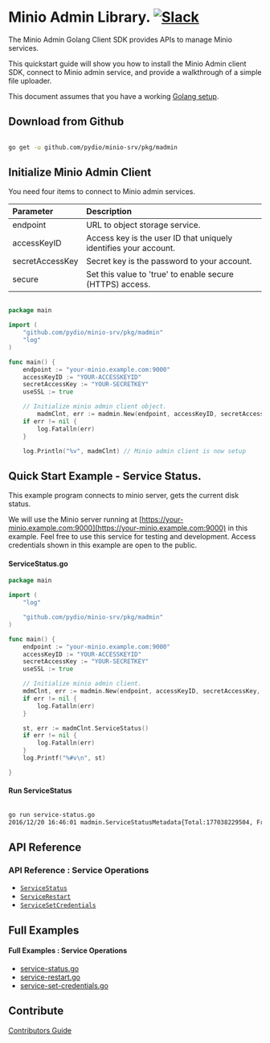 # Minio Admin Library. [![Slack](https://slack.minio.io/slack?type=svg)](https://slack.minio.io)
The Minio Admin Golang Client SDK provides APIs to manage Minio services.

This quickstart guide will show you how to install the Minio Admin client SDK, connect to Minio admin service, and provide a walkthrough of a simple file uploader. 

This document assumes that you have a working [Golang setup](https://docs.minio.io/docs/how-to-install-golang).

## Download from Github

```sh

go get -u github.com/pydio/minio-srv/pkg/madmin

```

## Initialize Minio Admin Client

You need four items to connect to Minio admin services.


| Parameter  | Description|
| :---         |     :---     |
| endpoint   | URL to object storage service.   |
| accessKeyID | Access key is the user ID that uniquely identifies your account. |
| secretAccessKey | Secret key is the password to your account. |
| secure | Set this value to 'true' to enable secure (HTTPS) access. |


```go

package main

import (
	"github.com/pydio/minio-srv/pkg/madmin"
	"log"
)

func main() {
	endpoint := "your-minio.example.com:9000"
	accessKeyID := "YOUR-ACCESSKEYID"
	secretAccessKey := "YOUR-SECRETKEY"
	useSSL := true

	// Initialize minio admin client object.
        madmClnt, err := madmin.New(endpoint, accessKeyID, secretAccessKey, useSSL)
	if err != nil {
		log.Fatalln(err)
	}

	log.Println("%v", madmClnt) // Minio admin client is now setup


```

## Quick Start Example - Service Status.

This example program connects to minio server, gets the current disk status.

We will use the Minio server running at [https://your-minio.example.com:9000](https://your-minio.example.com:9000) in this example. Feel free to use this service for testing and development. Access credentials shown in this example are open to the public.

#### ServiceStatus.go

```go
package main

import (
	"log"

	"github.com/pydio/minio-srv/pkg/madmin"
)

func main() {
	endpoint := "your-minio.example.com:9000"
	accessKeyID := "YOUR-ACCESSKEYID"
	secretAccessKey := "YOUR-SECRETKEY"
	useSSL := true

	// Initialize minio admin client.
	mdmClnt, err := madmin.New(endpoint, accessKeyID, secretAccessKey, useSSL)
	if err != nil {
		log.Fatalln(err)
	}

	st, err := madmClnt.ServiceStatus()
	if err != nil {
		log.Fatalln(err)
	}
	log.Printf("%#v\n", st)

}

```

#### Run ServiceStatus

```sh

go run service-status.go
2016/12/20 16:46:01 madmin.ServiceStatusMetadata{Total:177038229504, Free:120365559808, Backend:struct { Type madmin.BackendType; OnlineDisks int; OfflineDisks int; ReadQuorum int; WriteQuorum int }{Type:1, OnlineDisks:0, OfflineDisks:0, ReadQuorum:0, WriteQuorum:0}}

```

## API Reference

### API Reference : Service Operations

* [`ServiceStatus`](./API.md#ServiceStatus)
* [`ServiceRestart`](./API.md#ServiceRestart)
* [`ServiceSetCredentials`](./API.md#ServiceSetCredentials)

## Full Examples

#### Full Examples : Service Operations

* [service-status.go](https://github.com/pydio/minio-srv/blob/master/pkg/madmin/examples/service-status.go)
* [service-restart.go](https://github.com/pydio/minio-srv/blob/master/pkg/madmin/examples/service-restart.go)
* [service-set-credentials.go](https://github.com/pydio/minio-srv/blob/master/pkg/madmin/examples/service-set-credentials.go)

## Contribute

[Contributors Guide](https://github.com/pydio/minio-srv/blob/master/CONTRIBUTING.md)

